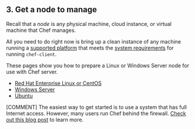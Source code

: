 ## 3. Get a node to manage

Recall that a _node_ is any physical machine, cloud instance, or virtual machine that Chef manages.

All you need to do right now is bring up a clean instance of any machine running a [supported platform](https://docs.chef.io/supported_platforms.html) that meets the [system requirements](https://docs.chef.io/chef_system_requirements.html#chef-client) for running `chef-client`.

These pages show you how to prepare a Linux or Windows Server node for use with Chef server.

* [Red Hat Enterprise Linux or CentOS](/manage-a-node/rhel/get-a-node-to-bootstrap/)
* [Windows Server](/manage-a-node/windows/get-a-node-to-bootstrap/)
* [Ubuntu](/manage-a-node/ubuntu/get-a-node-to-bootstrap/)

[COMMENT] The easiest way to get started is to use a system that has full Internet access. However, many users run Chef behind the firewall. [Check out this blog post](https://www.chef.io/blog/2014/10/28/working-with-chef-behind-your-firewall/) to learn more.